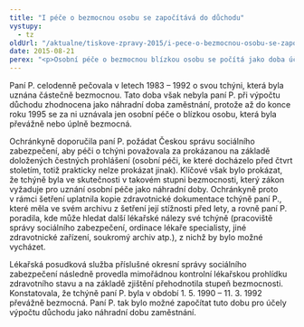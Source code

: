 ```yaml
---
title: "I péče o bezmocnou osobu se započítává do důchodu"
vystupy:
  - tz
oldUrl: "/aktualne/tiskove-zpravy-2015/i-pece-o-bezmocnou-osobu-se-zapocitava-do-duchodu"
date: 2015-08-21
perex: "<p>Osobní péče o bezmocnou blízkou osobu se počítá jako doba účasti na důchodovém zabezpečení a zhodnotí se při výpočtu důchodu.  Žadatelé o důchod mohou přesto narazit na problémy. Jeden takový pomohla vyřešit současná ombudsmanka Anna Šabatová. </p>"
---
```


<!-- imported from the old website -->

<p>Paní P. celodenně pečovala v letech 1983 – 1992 o svou tchýni, která byla uznána částečně bezmocnou. Tato doba však nebyla paní P. při výpočtu důchodu zhodnocena jako náhradní doba zaměstnání, protože až do konce roku 1995 se za ni uznávala jen osobní péče o blízkou osobu, která byla převážně nebo úplně bezmocná.</p><p>Ochránkyně doporučila paní P. požádat Českou správu sociálního zabezpečení, aby péči o tchýni považovala za prokázanou na základě doložených čestných prohlášení (osobní péči, ke které docházelo před čtvrt stoletím, totiž prakticky nelze prokázat jinak). Klíčové však bylo prokázat, že tchýně byla ve skutečnosti v takovém stupni bezmocnosti, který zákon vyžaduje pro uznání osobní péče jako náhradní doby. Ochránkyně proto v rámci šetření uplatnila kopie zdravotnické dokumentace tchýně paní P., které měla ve svém archivu z šetření její stížnosti před lety, a rovně paní P. poradila, kde může hledat další lékařské nálezy své tchýně (pracoviště správy sociálního zabezpečení, ordinace lékaře specialisty, jiné zdravotnické zařízení, soukromý archiv atp.), z nichž by bylo možné vycházet.</p><p>Lékařská posudková služba příslušné okresní správy sociálního zabezpečení následně provedla mimořádnou kontrolní lékařskou prohlídku zdravotního stavu a na základě zjištění přehodnotila stupeň bezmocnosti. Konstatovala, že tchýně paní P. byla v období 1. 5. 1990 – 11. 3. 1992 převážně bezmocná. Paní P. tak bylo možné započítat tuto dobu pro účely výpočtu důchodu jako náhradní dobu zaměstnání.</p>
